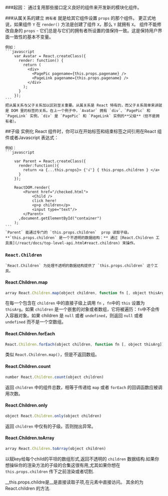###起因：
	通过复用那些接口定义良好的组件来开发新的模块化组件。

###从属关系的建立
	`拥有者` 就是给其它组件设置 `props` 的那个组件。
	更正式地说，如果组件 `Y` 在 `render()` 方法是创建了组件 `X`，那么 `Y` 就拥有 `X`。
	组件不能修改自身的 `props` - 它们总是与它们的拥有者所设置的值保持一致。这是保持用户界面一致性的基本不变量。
	
	

	例如：
	```javascript
		var Avatar = React.createClass({
		  render: function() {
		    return (
		      <div>
		        <PagePic pagename={this.props.pagename} />
		        <PageLink pagename={this.props.pagename} />
		      </div>
		    );
		  }
		});
	```
	把从属关系与父子关系加以区别至关重要。从属关系是 React 特有的，而父子关系简单来讲就是 DOM 里的标签的关系。在上一个例子中，`Avatar` 拥有 `div`、`PagePic` 和 `PageLink` 实例，`div` 是 `PagePic` 和 `PageLink` 实例的**父级**（但不是拥有者）。

##子级
	实例化 React 组件时，你可以在开始标签和结束标签之间引用在React 组件或者Javascript 表达式：

	例如：
	```javascript

	    var Parent = React.createClass({
	      render:function(){
	        return <a {...this.props}> {'√'} { this.props.children } </a>
	      }
	    });

	    ReactDOM.render(
	        <Parent href="/checked.html">
	        	<Child />
	        	click here!
	        	<p>p children</p>
	        	<input type="text"/>
	        </Parent>
	      ,document.getElementById("container")
	    );
	```
	`Parent` 能通过专门的 `this.props.children`  prop 读取子级。**`this.props.children` 是一个不透明的数据结构：** 通过 [React.Children 工具类](/react/docs/top-level-api.html#react.children) 来操作。

### `React.Children`
	`React.Children` 为处理不透明的数据结构提供了 `this.props.children` 这个工具。

#### React.Children.map

```javascript
array React.Children.map(object children, function fn [, object thisArg])
```

在每一个包含在 `children` 中的直接子级上调用 `fn` ，`fn`中的 `this` 设置为 `thisArg`。如果 `children` 是一个嵌套的对象或者数组，它将被遍历：`fn`中不会传入容器对象。如果 children 是 `null` 或者 `undefined`，则返回 `null` 或者 `undefined` 而不是一个空数组。

#### React.Children.forEach

```javascript
React.Children.forEach(object children, function fn [, object thisArg])
```

类似 `React.Children.map()`，但是不返回数组。

#### React.Children.count

```javascript
number React.Children.count(object children)
```

返回 `children` 中的组件总数，相等于传递给 `map` 或者 `forEach` 的回调函数应被调用次数。

#### React.Children.only

```javascript
object React.Children.only(object children)
```

返回 `children` 中仅有的子级。否则抛出异常。

#### React.Children.toArray

```javascript
array React.Children.toArray(object children)
```

以赋key给每个child的平坦的数组形式,返回不透明的 `children` 数据结构.如果你想操纵你的渲染方法的子级的合集这很有用,尤其如果你想在 `this.props.children` 传下之前渲染或者切割.



__this.props.childre是__是直接读取子项,在元素中直接访问。
其余的为React.children 的方法.
